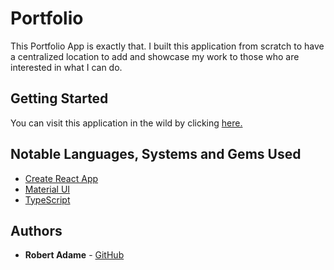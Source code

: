 # Portfolio

This Portfolio App is exactly that. I built this application from scratch to have a centralized location to add and showcase my work to those who are interested in what I can do.

## Getting Started

You can visit this application in the wild by clicking [here.](http://radamejr.com)

## Notable Languages, Systems and Gems Used

- [Create React App](https://github.com/facebook/create-react-app)
- [Material UI](https://github.com/mui-org/material-ui)
- [TypeScript](https://github.com/microsoft/TypeScript)


## Authors

* **Robert Adame** - [GitHub](https://github.com/radamejr)